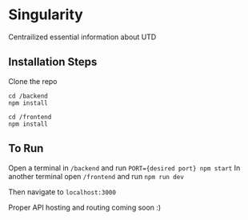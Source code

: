 # Singularity
Centrailized essential information about UTD

## Installation Steps
Clone the repo

```
cd /backend
npm install

cd /frontend
npm install
```

## To Run
Open a terminal in ```/backend``` and run ```PORT={desired port} npm start```
In another terminal open ```/frontend``` and run ```npm run dev```

Then navigate to ```localhost:3000```

Proper API hosting and routing coming soon :)
